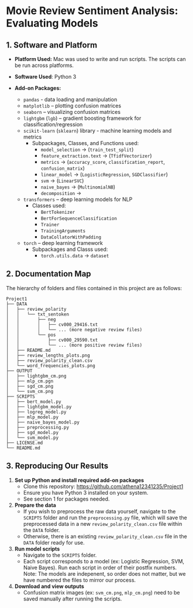 # Movie Review Sentiment Analysis: Evaluating Models


## 1. Software and Platform
- **Platform Used:** Mac was used to write and run scripts. The scripts can be run across platforms.
- **Software Used**: Python 3
 
- **Add-on Packages:**  
  - `pandas` - data loading and manipulation
  - `matplotlib` – plotting confusion matrices  
  - `seaborn` – visualizing confusion matrices
  - `lightgbm` (`lgb`) – gradient boosting framework for classification/regression  
  - `scikit-learn` (`sklearn`) library - machine learning models and metrics  
    - Subpackages, Classes, and Functions used:
        - `model_selection` → (`train_test_split`)
        - `feature_extraction.text` → (`TfidfVectorizer`)
        - `metrics` → (`accuracy_score`, `classification_report`, `confusion_matrix`)
        - `linear_model` → (`LogisticRegression`, `SGDClassifier`)
        - `svm` → (`LinearSVC`)
        - `naive_bayes` → (`MultinomialNB`)
        - `decomposition` → 
  - `transformers` – deep learning models for NLP  
    - Classes used:
        - `BertTokenizer`
        - `BertForSequenceClassification`
        - `Trainer`
        - `TrainingArguments`
        - `DataCollatorWithPadding`  
  - `torch` – deep learning framework  
    - Subpackages and Classs used:
        - `torch.utils.data` → `dataset`


## 2. Documentation Map
The hierarchy of folders and files contained in this project are as follows:

```text
Project1
├── DATA
│   ├── review_polarity
│   │   └── txt_sentoken
│   │       ├── neg
│   │       │   ├── cv000_29416.txt
│   │       │   └── ... (more negative review files)
│   │       └── pos
│   │           ├── cv000_29590.txt
│   │           └── ... (more positive review files)
│   ├── README.md
│   ├── review_lengths_plots.png
│   ├── review_polarity_clean.csv
│   └── word_frequencies_plots.png
├── OUTPUT
│   ├── lightgbm_cm.png
│   ├── mlp_cm.pgn
│   ├── sgd_cm.png
│   └── svm_cm.png
├── SCRIPTS
│   ├── bert_model.py
│   ├── lightgbm_model.py
│   ├── logreg_model.py
│   ├── mlp_model.py
│   ├── naive_bayes_model.py
│   ├── preprocessing.py
│   ├── sgd_model.py
│   └── svm_model.py
├── LICENSE.md
└── README.md
```

## 3. Reproducing Our Results
  1. **Set up Python and install required add-on packages**
     - Clone this repository: https://github.com/athena12341235/Project1
     - Ensure you have Python 3 installed on your system.
     - See section 1 for packages needed.
  2. **Prepare the data**
     - If you wish to preprocess the raw data yourself, navigate to the `SCRIPTS` folder and run the `preprocessing.py` file, which will save the preprocessed data in a new `review_polarity_clean.csv` file within the `DATA` folder.
     - Otherwise, there is an existing `review_polarity_clean.csv` file in the `DATA` folder ready for use.
  4. **Run model scripts**
     - Navigate to the `SCRIPTS` folder.
     - Each script corresponds to a model (ex: Logistic Regression, SVM, Naive Bayes). Run each script in order of their postfix numbers. Note: The models are indepenent, so order does not matter, but we have numbered the files to mirror our process. 
  5. **Download and view outputs** 
     - Confusion matrix images (ex: `svm_cm.png`, `mlp_cm.png`) need to be saved manually after running the scripts.
